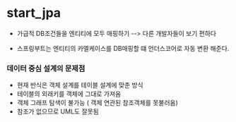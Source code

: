 # start_jpa


* 가급적 DB조건들을 엔티티에 모두 매핑하기 
  --> 다른 개발자들이 보기 편하다
  
 * 스프링부트는 엔티티의 카멜케이스를 DB매핑할 떄 언더스코어로 자동 변환 해준다.
 

###  데이터 중심 설계의 문제점 
* 현재 반식은 객체 설계를 테이블 설계에 맞춘 방식
* 테이블의 외래키를 객체에 그대로 가져옴
* 객체 그래프 탐색이 불가능 ( 객체 연관된 참조객체를 못불러옴)
* 참조가 없으므로 UML도 잘못됨 